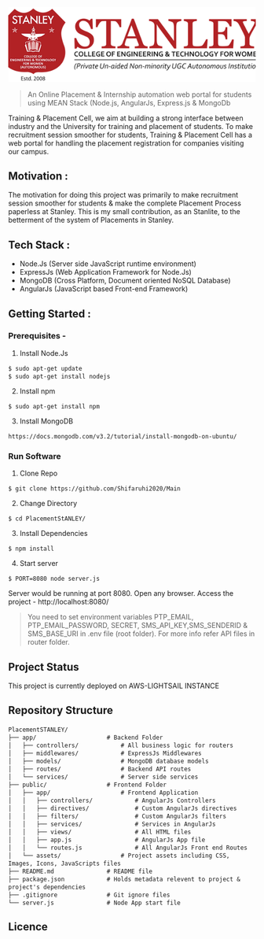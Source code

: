 <!-- An Online Placement & Internship automation web portal for students using MEAN Stack (Node.js, AngularJs, Express.js & MongoDb)

<p align="center" width="100%">
    <img width="33%" src="./public/assets/images/github-stanley-placement-portal.webp">
</p>
 -->
 ![STANLEY_Placement_Portal](./public/assets/images/github-stanley-placement-portal.webp)
> An Online Placement & Internship automation web portal for students using MEAN Stack (Node.js, AngularJs, Express.js & MongoDb

Training & Placement Cell, we aim at building a strong interface between industry and the University for training and placement of students. To make recruitment session smoother for students, Training & Placement Cell has a web portal for handling the placement registration for companies visiting our campus.

## Motivation :
The motivation for doing this project was primarily to make recruitment session smoother for students & make the complete Placement Process paperless at Stanley. This is my small contribution, as an Stanlite, to the betterment of the system of Placements in Stanley.

## Tech Stack :
* Node.Js (Server side JavaScript runtime environment)
* ExpressJs (Web Application Framework for Node.Js)
* MongoDB (Cross Platform, Document oriented NoSQL Database)
* AngularJs (JavaScript based Front-end Framework)

## Getting Started :

### Prerequisites -

1. Install Node.Js
```
$ sudo apt-get update
$ sudo apt-get install nodejs
```
2. Install npm
```
$ sudo apt-get install npm
```
3. Install MongoDB
```
https://docs.mongodb.com/v3.2/tutorial/install-mongodb-on-ubuntu/
```
### Run Software

1. Clone Repo
```
$ git clone https://github.com/Shifaruhi2020/Main
```
2. Change Directory
```
$ cd PlacementStANLEY/
```
3. Install Dependencies 
```
$ npm install
```
4. Start server
```
$ PORT=8080 node server.js
```

Server would be running at port 8080. Open any browser. Access the project - http://localhost:8080/

> You need to set environment variables PTP_EMAIL, PTP_EMAIL_PASSWORD, SECRET, SMS_API_KEY,SMS_SENDERID & SMS_BASE_URI in .env file (root folder). For more info refer API files in router folder.

## Project Status

This project is currently deployed on AWS-LIGHTSAIL INSTANCE 

<!-- <a href='http://placements.mnit.ac.in' target='_blank'>
    <img src="https://img.shields.io/badge/Project%20Status-Live-green"></a>
</a>
 -->

## Repository Structure 
   
    PlacementSTANLEY/
    ├── app/                    # Backend Folder
    │   ├── controllers/            # All business logic for routers
    │   ├── middlewares/            # ExpressJs Middlewares
    │   ├── models/                 # MongoDB database models
    │   ├── routes/                 # Backend API routes
    │   └── services/               # Server side services 
    ├── public/                 # Frontend Folder
    │   ├── app/                    # Frontend Application
    │   │   ├── controllers/            # AngularJs Controllers
    │   │   ├── directives/             # Custom AngularJs directives 
    │   │   ├── filters/                # Custom AngularJs filters
    │   │   ├── services/               # Services in AngularJs
    │   │   ├── views/                  # All HTML files
    │   │   ├── app.js                  # AngularJs App file
    │   │   └── routes.js               # All AngularJs Front end Routes 
    │   └── assets/                 # Project assets including CSS, Images, Icons, JavaScripts files
    ├── README.md               # README file
    ├── package.json            # Holds metadata relevent to project & project's dependencies 
    ├── .gitignore              # Git ignore files 
    └── server.js               # Node App start file

## Licence
<!-- [MIT](https://choosealicense.com/licenses/mit/) 
 -->
